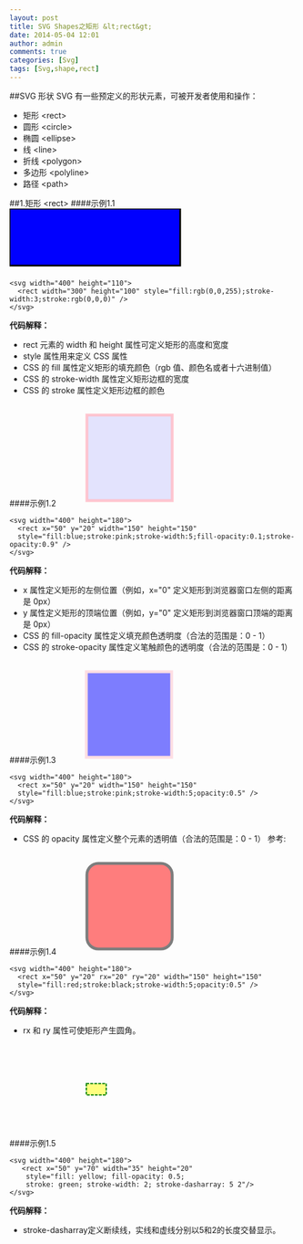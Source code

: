 ```yaml
---
layout: post
title: SVG Shapes之矩形 &lt;rect&gt;
date: 2014-05-04 12:01
author: admin
comments: true
categories: [Svg]
tags: [Svg,shape,rect]
---
```

##SVG 形状
SVG 有一些预定义的形状元素，可被开发者使用和操作：

* 矩形 &lt;rect&gt;
* 圆形 &lt;circle&gt;
* 椭圆 &lt;ellipse&gt;
* 线  &lt;line&gt;
* 折线 &lt;polygon&gt;
* 多边形 &lt;polyline&gt;
* 路径 &lt;path&gt;

##1.矩形 &lt;rect&gt;
####示例1.1
<svg width="400" height="110">
  <rect width="300" height="100" style="fill:rgb(0,0,255);stroke-width:3;stroke:rgb(0,0,0)" />
</svg>

	<svg width="400" height="110">
	  <rect width="300" height="100" style="fill:rgb(0,0,255);stroke-width:3;stroke:rgb(0,0,0)" />
	</svg>
**代码解释：**

* rect 元素的 width 和 height 属性可定义矩形的高度和宽度
* style 属性用来定义 CSS 属性
* CSS 的 fill 属性定义矩形的填充颜色（rgb 值、颜色名或者十六进制值）
* CSS 的 stroke-width 属性定义矩形边框的宽度
* CSS 的 stroke 属性定义矩形边框的颜色

####示例1.2
<svg width="400" height="180">
  <rect x="50" y="20" width="150" height="150"
  style="fill:blue;stroke:pink;stroke-width:5;fill-opacity:0.1;stroke-opacity:0.9" />
</svg>

	<svg width="400" height="180">
	  <rect x="50" y="20" width="150" height="150"
	  style="fill:blue;stroke:pink;stroke-width:5;fill-opacity:0.1;stroke-opacity:0.9" />
	</svg>
**代码解释：**

* x 属性定义矩形的左侧位置（例如，x="0" 定义矩形到浏览器窗口左侧的距离是 0px）
* y 属性定义矩形的顶端位置（例如，y="0" 定义矩形到浏览器窗口顶端的距离是 0px）
* CSS 的 fill-opacity 属性定义填充颜色透明度（合法的范围是：0 - 1）
* CSS 的 stroke-opacity 属性定义笔触颜色的透明度（合法的范围是：0 - 1）


####示例1.3
<svg width="400" height="180">
  <rect x="50" y="20" width="150" height="150"
  style="fill:blue;stroke:pink;stroke-width:5;opacity:0.5" />
</svg>

	<svg width="400" height="180">
	  <rect x="50" y="20" width="150" height="150"
	  style="fill:blue;stroke:pink;stroke-width:5;opacity:0.5" />
	</svg>
**代码解释：**

* CSS 的 opacity 属性定义整个元素的透明值（合法的范围是：0 - 1）
参考:
 
####示例1.4
<svg width="400" height="180">
  <rect x="50" y="20" rx="20" ry="20" width="150" height="150"
  style="fill:red;stroke:black;stroke-width:5;opacity:0.5" />
</svg>

	<svg width="400" height="180">
	  <rect x="50" y="20" rx="20" ry="20" width="150" height="150"
	  style="fill:red;stroke:black;stroke-width:5;opacity:0.5" />
	</svg>
**代码解释：**

* rx 和 ry 属性可使矩形产生圆角。

####示例1.5
<svg width="400" height="180">
   <rect x="50" y="70" width="35" height="20"
style="fill: yellow; fill-opacity: 0.5;
  stroke: green; stroke-width: 2; stroke-dasharray: 5 2"/>
</svg>

	<svg width="400" height="180">
	   <rect x="50" y="70" width="35" height="20"
		style="fill: yellow; fill-opacity: 0.5;
	  	stroke: green; stroke-width: 2; stroke-dasharray: 5 2"/>
	</svg>
**代码解释：**

* stroke-dasharray定义断续线，实线和虚线分别以5和2的长度交替显示。